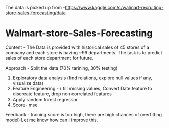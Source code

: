 The data is picked up from -https://www.kaggle.com/c/walmart-recruiting-store-sales-forecasting/data
# Walmart-store-Sales-Forecasting
Content - The Data is provided with historical sales of 45 stores of a company and each store is having ~99 departments. The task is to predict sales of each store department for future.

Approach - 
Split the data (70% tarining, 30% testing)
1. Exploratory data analysis (find relations, explore null values if any, visualize data)
2. Feature Engineering - ( fill missing values, Convert Date feature to discreate feature, drop non correlated features
3. Apply random forest regressor
4. Score- mse

Feedback - training score is too high, there are high chances of overfitting model)
Let me know how can I improve this.
